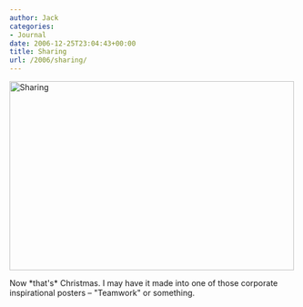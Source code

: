 ```yaml
---
author: Jack
categories:
- Journal
date: 2006-12-25T23:04:43+00:00
title: Sharing
url: /2006/sharing/
---
```


[<img src="https://farm1.static.flickr.com/142/332809299_b8ff999f4c.jpg" width="500" height="332" alt="Sharing" />][1] 

Now \*that's\* Christmas. I may have it made into one of those corporate inspirational posters &#8211; "Teamwork" or something.

 [1]: http://www.flickr.com/photos/jbaty/332809299/ "Photo Sharing"